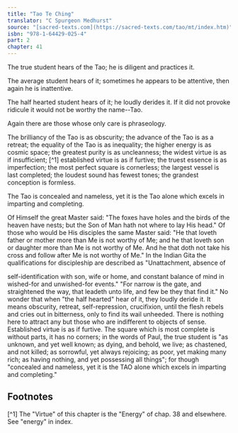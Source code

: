 ```yaml
---
title: "Tao Te Ching"
translator: "C Spurgeon Medhurst"
source: "[sacred-texts.com](https://sacred-texts.com/tao/mt/index.htm)"
isbn: "978-1-64429-025-4"
part: 2
chapter: 41
---
```

The true student hears of the Tao; he is diligent and practices it.

The average student hears of it; sometimes he appears to be attentive, then again he is inattentive.

The half hearted student hears of it; he loudly derides it. If it did not provoke ridicule it would not be worthy the name--Tao.

Again there are those whose only care is phraseology.

The brilliancy of the Tao is as obscurity; the advance of the Tao is as a retreat; the equality of the Tao is as inequality; the higher energy is as cosmic space; the greatest purity is as uncleanness; the widest virtue is as if insufficient; [^1] established virtue is as if furtive; the truest essence is as imperfection; the most perfect square is cornerless; the largest vessel is last completed; the loudest sound has fewest tones; the grandest conception is formless.

The Tao is concealed and nameless, yet it is the Tao alone which excels in imparting and completing.

Of Himself the great Master said: "The foxes have holes and the birds of the heaven have nests; but the Son of Man hath not where to lay His head." Of those who would be His disciples the same Master said: "He that loveth father or mother more than Me is not worthy of Me; and he that loveth son or daughter more than Me is not worthy of Me. And he that doth not take his cross and follow after Me is not worthy of Me." In the Indian Gita the qualifications for discipleship are described as "Unattachment, absence of

self-identification with son, wife or home, and constant balance of mind in wished-for and unwished-for events." "For narrow is the gate, and straightened the way, that leadeth unto life, and few be they that find it." No wonder that when "the half hearted" hear of it, they loudly deride it. It means obscurity, retreat, self-repression, crucifixion, until the flesh rebels and cries out in bitterness, only to find its wail unheeded. There is nothing here to attract any but those who are indifferent to objects of sense. Established virtue is as if furtive. The square which is most complete is without parts, it has no corners; in the words of Paul, the true student is "as unknown, and yet well known; as dying, and behold, we live; as chastened, and not killed; as sorrowful, yet always rejoicing; as poor, yet making many rich; as having nothing, and yet possessing all things"; for though "concealed and nameless, yet it is the TAO alone which excels in imparting and completing."

## Footnotes

[^1] The "Virtue" of this chapter is the "Energy" of chap. 38 and elsewhere. See "energy" in index.
